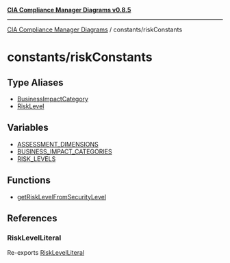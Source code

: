 [**CIA Compliance Manager Diagrams v0.8.5**](../../README.md)

***

[CIA Compliance Manager Diagrams](../../modules.md) / constants/riskConstants

# constants/riskConstants

## Type Aliases

- [BusinessImpactCategory](type-aliases/BusinessImpactCategory.md)
- [RiskLevel](type-aliases/RiskLevel.md)

## Variables

- [ASSESSMENT\_DIMENSIONS](variables/ASSESSMENT_DIMENSIONS.md)
- [BUSINESS\_IMPACT\_CATEGORIES](variables/BUSINESS_IMPACT_CATEGORIES.md)
- [RISK\_LEVELS](variables/RISK_LEVELS.md)

## Functions

- [getRiskLevelFromSecurityLevel](functions/getRiskLevelFromSecurityLevel.md)

## References

### RiskLevelLiteral

Re-exports [RiskLevelLiteral](../../types/risk/type-aliases/RiskLevelLiteral.md)

